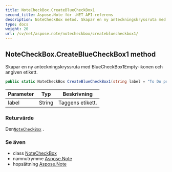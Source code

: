 ```yaml
---
title: NoteCheckBox.CreateBlueCheckBox1
second_title: Aspose.Note för .NET API-referens
description: NoteCheckBox metod. Skapar en ny anteckningskryssruta med BlueCheckBox1Emptyikonen och angiven etikett.
type: docs
weight: 20
url: /sv/net/aspose.note/notecheckbox/createbluecheckbox1/
---
```

## NoteCheckBox.CreateBlueCheckBox1 method

Skapar en ny anteckningskryssruta med BlueCheckBox1Empty-ikonen och angiven etikett.

```csharp
public static NoteCheckBox CreateBlueCheckBox1(string label = "To Do priority 1")
```

| Parameter | Typ | Beskrivning |
| --- | --- | --- |
| label | String | Taggens etikett. |

### Returvärde

Den[`NoteCheckBox`](../) .

### Se även

* class [NoteCheckBox](../)
* namnutrymme [Aspose.Note](../../notecheckbox/)
* hopsättning [Aspose.Note](../../../)


